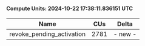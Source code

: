 #### Compute Units: 2024-10-22 17:38:11.836151 UTC

| Name | CUs | Delta |
|------|------|-------|
| revoke_pending_activation | 2781 | - new - |

